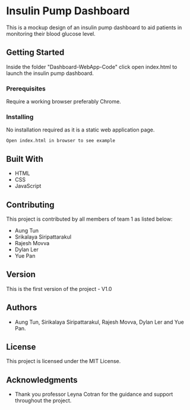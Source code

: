 # Insulin Pump Dashboard

This is a mockup design of an insulin pump dashboard to aid patients in monitoring their blood glucose level.

## Getting Started

Inside the folder "Dashboard-WebApp-Code" click open index.html to launch the insulin pump dashboard.

### Prerequisites

Require a working browser preferably Chrome.

### Installing

No installation required as it is a static web application page.

```
Open index.html in browser to see example
```

## Built With

* HTML
* CSS
* JavaScript

## Contributing

This project is contributed by all members of team 1 as listed below:

* Aung Tun
* Srikalaya Siripattarakul
* Rajesh Movva
* Dylan Ler
* Yue Pan

## Version

This is the first version of the project - V1.0

## Authors

* Aung Tun, Sirikalaya Siripattarakul, Rajesh Movva, Dylan Ler and Yue Pan.

## License

This project is licensed under the MIT License.

## Acknowledgments

* Thank you professor Leyna Cotran for the guidance and support throughout the project.
